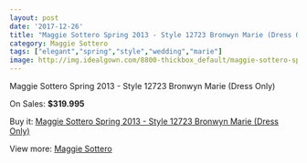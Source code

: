 ```yaml
---
layout: post
date: '2017-12-26'
title: "Maggie Sottero Spring 2013 - Style 12723 Bronwyn Marie (Dress Only)"
category: Maggie Sottero
tags: ["elegant","spring","style","wedding","marie"]
image: http://img.idealgown.com/8800-thickbox_default/maggie-sottero-spring-2013-style-12723-bronwyn-marie-dress-only.jpg
---
```

Maggie Sottero Spring 2013 - Style 12723 Bronwyn Marie (Dress Only)

On Sales: **$319.995**
<a href="https://www.idealgown.com/en/maggie-sottero/3656-maggie-sottero-spring-2013-style-12723-bronwyn-marie-dress-only.html"><amp-img layout="responsive" width="600" height="600" src="//img.idealgown.com/8800-thickbox_default/maggie-sottero-spring-2013-style-12723-bronwyn-marie-dress-only.jpg" alt="Maggie Sottero Spring 2013 - Style 12723 Bronwyn Marie (Dress Only) 0" /></a>
<a href="https://www.idealgown.com/en/maggie-sottero/3656-maggie-sottero-spring-2013-style-12723-bronwyn-marie-dress-only.html"><amp-img layout="responsive" width="600" height="600" src="//img.idealgown.com/8801-thickbox_default/maggie-sottero-spring-2013-style-12723-bronwyn-marie-dress-only.jpg" alt="Maggie Sottero Spring 2013 - Style 12723 Bronwyn Marie (Dress Only) 1" /></a>

Buy it: [Maggie Sottero Spring 2013 - Style 12723 Bronwyn Marie (Dress Only)](https://www.idealgown.com/en/maggie-sottero/3656-maggie-sottero-spring-2013-style-12723-bronwyn-marie-dress-only.html "Maggie Sottero Spring 2013 - Style 12723 Bronwyn Marie (Dress Only)")

View more: [Maggie Sottero](https://www.idealgown.com/en/45-maggie-sottero "Maggie Sottero")